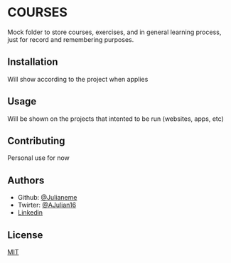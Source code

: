 # COURSES

Mock folder to store courses, exercises, and in general learning process, just for record and remembering purposes.



## Installation

Will show according to the project when applies


## Usage

Will be shown on the projects that intented to be run (websites, apps, etc)

## Contributing
Personal use for now

## Authors

- Github: [@Julianeme](https://github.com/Julianeme)
- Twirter: [@AJulian16](https://twitter.com/AJulian16)
- [Linkedin](https://www.linkedin.com/in/julian-tabares/)

## License
[MIT](https://choosealicense.com/licenses/mit/)